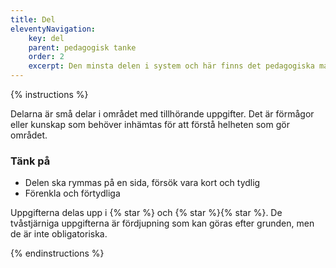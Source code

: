 ```yaml
---
title: Del
eleventyNavigation:
    key: del
    parent: pedagogisk tanke
    order: 2
    excerpt: Den minsta delen i system och här finns det pedagogiska materialet med uppgifter att göra
---
```


{% instructions %}

Delarna är små delar i området med tillhörande uppgifter. Det är förmågor eller kunskap
som behöver inhämtas för att förstå helheten som gör området.

### Tänk på

-   Delen ska rymmas på en sida, försök vara kort och tydlig
-   Förenkla och förtydliga


Uppgifterna delas upp i {% star %} och {% star %}{% star %}. De tvåstjärniga uppgifterna är fördjupning
som kan göras efter grunden, men de är inte obligatoriska.

{% endinstructions %}


